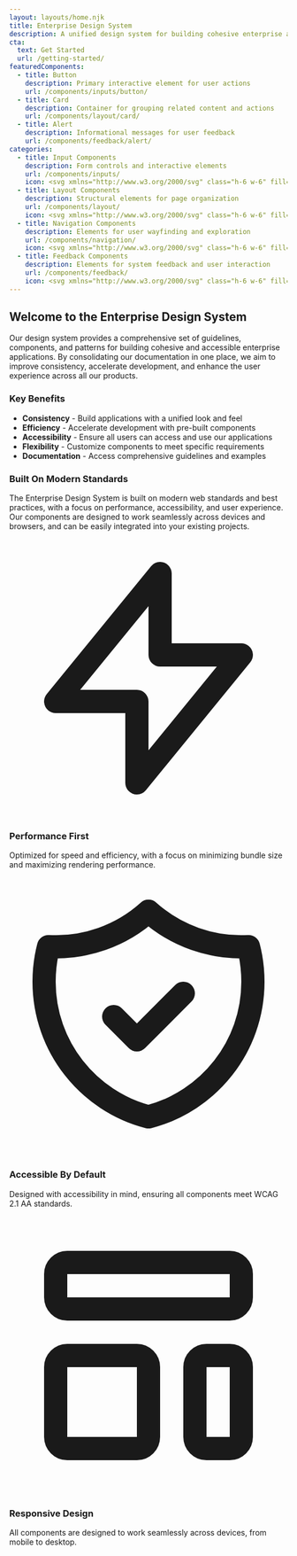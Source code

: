 ```yaml
---
layout: layouts/home.njk
title: Enterprise Design System
description: A unified design system for building cohesive enterprise applications and documentation
cta:
  text: Get Started
  url: /getting-started/
featuredComponents:
  - title: Button
    description: Primary interactive element for user actions
    url: /components/inputs/button/
  - title: Card
    description: Container for grouping related content and actions
    url: /components/layout/card/
  - title: Alert
    description: Informational messages for user feedback
    url: /components/feedback/alert/
categories:
  - title: Input Components
    description: Form controls and interactive elements
    url: /components/inputs/
    icon: <svg xmlns="http://www.w3.org/2000/svg" class="h-6 w-6" fill="none" viewBox="0 0 24 24" stroke="currentColor"><path stroke-linecap="round" stroke-linejoin="round" stroke-width="2" d="M9 12h6m-6 4h6m2 5H7a2 2 0 01-2-2V5a2 2 0 012-2h5.586a1 1 0 01.707.293l5.414 5.414a1 1 0 01.293.707V19a2 2 0 01-2 2z" /></svg>
  - title: Layout Components
    description: Structural elements for page organization
    url: /components/layout/
    icon: <svg xmlns="http://www.w3.org/2000/svg" class="h-6 w-6" fill="none" viewBox="0 0 24 24" stroke="currentColor"><path stroke-linecap="round" stroke-linejoin="round" stroke-width="2" d="M4 5a1 1 0 011-1h14a1 1 0 011 1v2a1 1 0 01-1 1H5a1 1 0 01-1-1V5zM4 13a1 1 0 011-1h6a1 1 0 011 1v6a1 1 0 01-1 1H5a1 1 0 01-1-1v-6zM16 13a1 1 0 011-1h2a1 1 0 011 1v6a1 1 0 01-1 1h-2a1 1 0 01-1-1v-6z" /></svg>
  - title: Navigation Components
    description: Elements for user wayfinding and exploration
    url: /components/navigation/
    icon: <svg xmlns="http://www.w3.org/2000/svg" class="h-6 w-6" fill="none" viewBox="0 0 24 24" stroke="currentColor"><path stroke-linecap="round" stroke-linejoin="round" stroke-width="2" d="M5 12h.01M12 12h.01M19 12h.01M6 12a1 1 0 11-2 0 1 1 0 012 0zm7 0a1 1 0 11-2 0 1 1 0 012 0zm7 0a1 1 0 11-2 0 1 1 0 012 0z" /></svg>
  - title: Feedback Components
    description: Elements for system feedback and user interaction
    url: /components/feedback/
    icon: <svg xmlns="http://www.w3.org/2000/svg" class="h-6 w-6" fill="none" viewBox="0 0 24 24" stroke="currentColor"><path stroke-linecap="round" stroke-linejoin="round" stroke-width="2" d="M13 16h-1v-4h-1m1-4h.01M21 12a9 9 0 11-18 0 9 9 0 0118 0z" /></svg>
---
```


## Welcome to the Enterprise Design System

Our design system provides a comprehensive set of guidelines, components, and patterns for building cohesive and accessible enterprise applications. By consolidating our documentation in one place, we aim to improve consistency, accelerate development, and enhance the user experience across all our products.

### Key Benefits

- **Consistency** - Build applications with a unified look and feel
- **Efficiency** - Accelerate development with pre-built components
- **Accessibility** - Ensure all users can access and use our applications
- **Flexibility** - Customize components to meet specific requirements
- **Documentation** - Access comprehensive guidelines and examples

### Built On Modern Standards

The Enterprise Design System is built on modern web standards and best practices, with a focus on performance, accessibility, and user experience. Our components are designed to work seamlessly across devices and browsers, and can be easily integrated into your existing projects.

<div class="mt-12 grid grid-cols-1 md:grid-cols-3 gap-8">
  <div class="flex flex-col items-center text-center">
    <div class="text-[var(--color-primary)] bg-[var(--color-primary-light)] dark:bg-[var(--color-primary-light)] rounded-full p-4 mb-4">
      <svg xmlns="http://www.w3.org/2000/svg" class="h-8 w-8" fill="none" viewBox="0 0 24 24" stroke="currentColor">
        <path stroke-linecap="round" stroke-linejoin="round" stroke-width="2" d="M13 10V3L4 14h7v7l9-11h-7z" />
      </svg>
    </div>
    <h3 class="text-lg font-semibold text-[var(--color-text)] mb-2">Performance First</h3>
    <p class="text-[var(--color-text-secondary)]">Optimized for speed and efficiency, with a focus on minimizing bundle size and maximizing rendering performance.</p>
  </div>
  
  <div class="flex flex-col items-center text-center">
    <div class="text-[var(--color-primary)] bg-[var(--color-primary-light)] dark:bg-[var(--color-primary-light)] rounded-full p-4 mb-4">
      <svg xmlns="http://www.w3.org/2000/svg" class="h-8 w-8" fill="none" viewBox="0 0 24 24" stroke="currentColor">
        <path stroke-linecap="round" stroke-linejoin="round" stroke-width="2" d="M9 12l2 2 4-4m5.618-4.016A11.955 11.955 0 0112 2.944a11.955 11.955 0 01-8.618 3.04A12.02 12.02 0 003 9c0 5.591 3.824 10.29 9 11.622 5.176-1.332 9-6.03 9-11.622 0-1.042-.133-2.052-.382-3.016z" />
      </svg>
    </div>
    <h3 class="text-lg font-semibold text-[var(--color-text)] mb-2">Accessible By Default</h3>
    <p class="text-[var(--color-text-secondary)]">Designed with accessibility in mind, ensuring all components meet WCAG 2.1 AA standards.</p>
  </div>
  
  <div class="flex flex-col items-center text-center">
    <div class="text-[var(--color-primary)] bg-[var(--color-primary-light)] dark:bg-[var(--color-primary-light)] rounded-full p-4 mb-4">
      <svg xmlns="http://www.w3.org/2000/svg" class="h-8 w-8" fill="none" viewBox="0 0 24 24" stroke="currentColor">
        <path stroke-linecap="round" stroke-linejoin="round" stroke-width="2" d="M4 5a1 1 0 011-1h14a1 1 0 011 1v2a1 1 0 01-1 1H5a1 1 0 01-1-1V5zM4 13a1 1 0 011-1h6a1 1 0 011 1v6a1 1 0 01-1 1H5a1 1 0 01-1-1v-6zM16 13a1 1 0 011-1h2a1 1 0 011 1v6a1 1 0 01-1 1h-2a1 1 0 01-1-1v-6z" />
      </svg>
    </div>
    <h3 class="text-lg font-semibold text-[var(--color-text)] mb-2">Responsive Design</h3>
    <p class="text-[var(--color-text-secondary)]">All components are designed to work seamlessly across devices, from mobile to desktop.</p>
  </div>
</div>